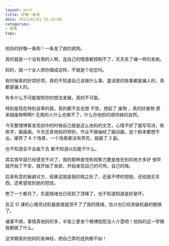 ```yaml
---
layout: post
title: 好像一条狗
date: 2013/05/01 15:19:00
categories:
- 随笔
tags:
---
```


他妈的好像一条狗！一条发了疯的疯狗。

真的就是一个没有用的人啊，连自己的情感都控制不了，天天丢了魂一样的发疯。

妈的，就一个女人把你搞成这样，不就是个初恋吗。

有时候真的好烦好烦，真的不知道自己该做什么事，童话里的故事都是骗人的，真都是骗人的。

有多什么不可能按照你的想法发展，真的不可能。

特别是现在特别自卑的我，真的都不会去想 不禁，想起了 废物 ，真的好废物 原来越废物啊啊!! 无用的人什么也做不了，什么你他妈的顺你妹的自然。

今天整理博客发现初中的时候自己就是这么他妈的文艺，心情不好了就写写诗，练练字，画画画，今天还真他妈的特别，作业不做抽经了画动画，连个剧本都想不出，硬弄了 6 个场景，一个场景都没有弄完，就画了 3 副。

也不知道会不会画下去 都不知道以后能干什么。

其实很早就已经感觉不对了，我的那种直觉和观察力要是放在别的地方多好 很早就开始了不安，就开始了发疯，开始发现自己的可怜，自己的贱。

后来有意的躲避对方，结果这就是我的贱之处了，还是不停的想她，还给她买东西，还希望收到她的短信。

憋了一个都月了，负面情绪也已经到了顶峰了，也不知道知道是好是坏。

反正 EI 课的心理测试机器直接就测不了了我的情绪，估计也已经突破机器的极限了。

诸事不顺，事情真他妈的多，半夜三更发个微博抱怨没人介意吧！他妈的这一学期我都做了什么。

这学期真的他妈的发神经，把自己弄的连狗都不如！
